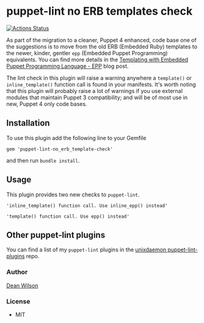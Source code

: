 # puppet-lint no ERB templates check

[![Actions Status](https://github.com/deanwilson/puppet-lint-no_erb_template-check/workflows/Ruby/badge.svg)](https://github.com/deanwilson/puppet-lint-no_erb_template-check/actions)

As part of the migration to a cleaner, Puppet 4 enhanced, code base one
of the suggestions is to move from the old ERB (Embedded Ruby)
templates to the newer, kinder, gentler `epp` (Embedded Puppet
Programming) equivalents. You can find more details in the
[Templating with Embedded Puppet Programming Language - EPP](http://puppet-on-the-edge.blogspot.co.uk/2014/03/templating-with-embedded-puppet.html) blog post.

The lint check in this plugin will raise a warning anywhere a
`template()` or `inline_template()` function call is found in your
manifests. It's worth noting that this plugin will probably raise a lot
of warnings if you use external modules that maintain Puppet 3
compatibility; and will be of most use in new, Puppet 4 only code bases.

## Installation

To use this plugin add the following line to your Gemfile

    gem 'puppet-lint-no_erb_template-check'

and then run `bundle install`.

## Usage

This plugin provides two new checks to `puppet-lint`.

    'inline_template() function call. Use inline_epp() instead'

    'template() function call. Use epp() instead'

## Other puppet-lint plugins

You can find a list of my `puppet-lint` plugins in the
[unixdaemon puppet-lint-plugins](https://github.com/deanwilson/unixdaemon-puppet-lint-plugins) repo.

### Author

[Dean Wilson](http://www.unixdaemon.net)

### License

 * MIT
